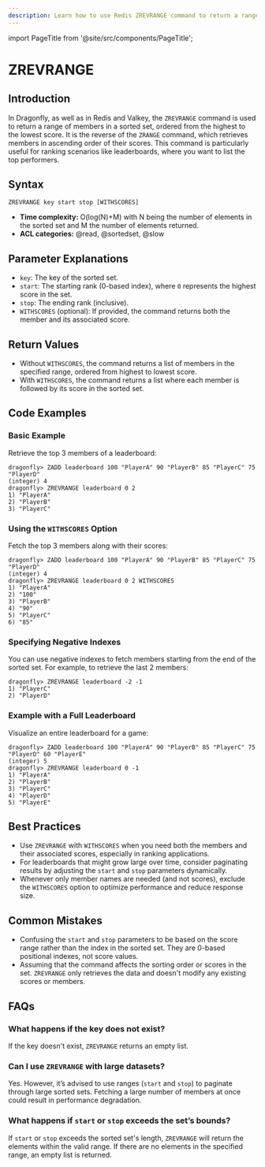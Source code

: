 ```yaml
---
description: Learn how to use Redis ZREVRANGE command to return a range of members in a sorted set, by index, with scores ordered from high to low.
---
```


import PageTitle from '@site/src/components/PageTitle';

# ZREVRANGE

<PageTitle title="Redis ZREVRANGE Explained (Better Than Official Docs)" />

## Introduction

In Dragonfly, as well as in Redis and Valkey, the `ZREVRANGE` command is used to return a range of members in a sorted set, ordered from the highest to the lowest score.
It is the reverse of the `ZRANGE` command, which retrieves members in ascending order of their scores.
This command is particularly useful for ranking scenarios like leaderboards, where you want to list the top performers.

## Syntax

```shell
ZREVRANGE key start stop [WITHSCORES]
```

- **Time complexity:** O(log(N)+M) with N being the number of elements in the sorted set and M the number of elements returned.
- **ACL categories:** @read, @sortedset, @slow

## Parameter Explanations

- `key`: The key of the sorted set.
- `start`: The starting rank (0-based index), where `0` represents the highest score in the set.
- `stop`: The ending rank (inclusive).
- `WITHSCORES` (optional): If provided, the command returns both the member and its associated score.

## Return Values

- Without `WITHSCORES`, the command returns a list of members in the specified range, ordered from highest to lowest score.
- With `WITHSCORES`, the command returns a list where each member is followed by its score in the sorted set.

## Code Examples

### Basic Example

Retrieve the top 3 members of a leaderboard:

```shell
dragonfly> ZADD leaderboard 100 "PlayerA" 90 "PlayerB" 85 "PlayerC" 75 "PlayerD"
(integer) 4
dragonfly> ZREVRANGE leaderboard 0 2
1) "PlayerA"
2) "PlayerB"
3) "PlayerC"
```

### Using the `WITHSCORES` Option

Fetch the top 3 members along with their scores:

```shell
dragonfly> ZADD leaderboard 100 "PlayerA" 90 "PlayerB" 85 "PlayerC" 75 "PlayerD"
(integer) 4
dragonfly> ZREVRANGE leaderboard 0 2 WITHSCORES
1) "PlayerA"
2) "100"
3) "PlayerB"
4) "90"
5) "PlayerC"
6) "85"
```

### Specifying Negative Indexes

You can use negative indexes to fetch members starting from the end of the sorted set.
For example, to retrieve the last 2 members:

```shell
dragonfly> ZREVRANGE leaderboard -2 -1
1) "PlayerC"
2) "PlayerD"
```

### Example with a Full Leaderboard

Visualize an entire leaderboard for a game:

```shell
dragonfly> ZADD leaderboard 100 "PlayerA" 90 "PlayerB" 85 "PlayerC" 75 "PlayerD" 60 "PlayerE"
(integer) 5
dragonfly> ZREVRANGE leaderboard 0 -1
1) "PlayerA"
2) "PlayerB"
3) "PlayerC"
4) "PlayerD"
5) "PlayerE"
```

## Best Practices

- Use `ZREVRANGE` with `WITHSCORES` when you need both the members and their associated scores, especially in ranking applications.
- For leaderboards that might grow large over time, consider paginating results by adjusting the `start` and `stop` parameters dynamically.
- Whenever only member names are needed (and not scores), exclude the `WITHSCORES` option to optimize performance and reduce response size.

## Common Mistakes

- Confusing the `start` and `stop` parameters to be based on the score range rather than the index in the sorted set.
  They are 0-based positional indexes, not score values.
- Assuming that the command affects the sorting order or scores in the set.
  `ZREVRANGE` only retrieves the data and doesn't modify any existing scores or members.

## FAQs

### What happens if the key does not exist?

If the key doesn't exist, `ZREVRANGE` returns an empty list.

### Can I use `ZREVRANGE` with large datasets?

Yes.
However, it’s advised to use ranges (`start` and `stop`) to paginate through large sorted sets.
Fetching a large number of members at once could result in performance degradation.

### What happens if `start` or `stop` exceeds the set’s bounds?

If `start` or `stop` exceeds the sorted set's length, `ZREVRANGE` will return the elements within the valid range.
If there are no elements in the specified range, an empty list is returned.
